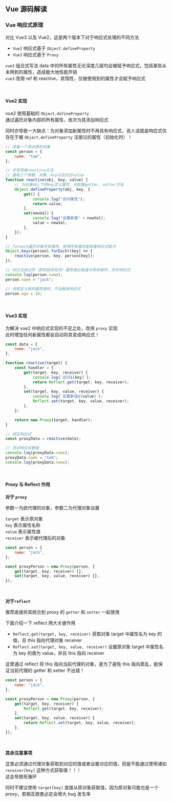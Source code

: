 ## Vue 源码解读

### Vue 响应式原理

对比 Vue3 以及 Vue2，这是两个版本下对于响应式处理的不同方法

- `Vue2` 响应式基于 `Object.defineProperty`
- `Vue3` 响应式基于 `Proxy`

`vue2` 组合式写法 data 中的所有属性无论深度几层均会被赋予响应式，包括某些从未用到的属性，造成极大地性能开销  
`vue3` 改用 ref 和 reactive，具惰性，仅被使用到的属性才会赋予响应式

<br>

#### Vue2 实现

vue2 使用基础的 `Object.defineProperty`  
通过遍历对象内部的所有属性，依次为其添加响应式

同时亦导致一大缺点：为对象添加新属性时不再具有响应式，说人话就是响应式仅存在于被 `Object.defineProperty` 注册过的属性（初始化时）！

```js
// 准备一个测试用的对象
const person = {
	name: "tom",
};

// 手写简单reactive方法
// 接收三个参数：对象、key以及对应value
function reactive(obj, key, value) {
	// 为对象obj下的key定义属性，并配置getter、setter方法
	Object.defineProperty(obj, key, {
		get() {
			console.log("访问属性");
			return value;
		},
		set(newVal) {
			console.log("设置新值" + newVal);
			value = newVal;
		},
	});
}

// foreach遍历对象所有属性，使得所有属性都具备响应式能力
Object.keys(person).forEach((key) => {
	reactive(person, key, person[key]);
});

// 对已注册过的（即初始存在的）属性做出取值与修改操作，存在响应式
console.log(person.name);
person.name = "jack";

// 但是定义新的属性值时，不会触发响应式
person.age = 18;
```

<br>

#### Vue3 实现

为解决 vue2 中响应式实现的不足之处，改用 `proxy` 实现  
此时增加任何新属性都会自动将其变成响应式！

```js
const data = {
	name: "jack",
};

function reactive(target) {
	const handler = {
		get(target, key, receiver) {
			console.log(`访问${key}`);
			return Reflect.get(target, key, receiver);
		},
		set(target, key, value, receiver) {
			console.log(`设置新值${value}`);
			Reflect.set(target, key, value, receiver);
		},
	};

	return new Proxy(target, handler);
}

// 绑定响应式
const proxyData = reactive(data);

// 测试响应式数据
console.log(proxyData.name);
proxyData.name = "tom";
console.log(proxyData.name);
```

<br>

#### Proxy 与 Reflect 作用

**对于 `proxy`**

参数一为欲代理的对象，参数二为代理对象设置

`target` 表示原对象  
`key` 表示属性名称  
`value` 表示属性值  
`receiver` 表示被代理后的对象

```js
const person = {
	name: "jack",
};

const proxyPerson = new Proxy(person, {
	get(target, key, receiver) {},
	set(target, key, value, receiver) {},
});
```

<br>

**对于`reflect`**

推荐直接将其结合到 proxy 的 `getter` 和 `setter` 一起使用

下面介绍一下 reflect 两大关键作用

- `Reflect.get(target, key, receiver)` 获取对象 target 中属性名为 key 的值，且 this 指向代理对象 receiver
- `Reflect.set(target, key, value, receiver)` 设置原对象 target 中属性名为 key 的值为 value，并且 this 指向 receiver

这里通过 reflect 将 this 指向当前代理的对象，是为了避免 this 指向紊乱，能保证当前代理的 getter 和 setter 不出错！

```js
const person = {
	name: "jack",
};

const proxyPerson = new Proxy(person, {
	get(target, key, receiver) {
		Reflect.get(target, key, receiver);
	},
	set(target, key, value, receiver) {
		return Reflect.set(target, key, value, receiver);
	},
});
```

<br>

**其余注意事项**

这里必须通过代理对象获取到对应的值或者设置对应的值，但是不能通过使用诸如 `receiver[key]` 这种方式获取值！！！  
这会导致死循环

同时不建议使用 `target[key]` 直接从原对象获取值，因为原对象可能也是一个 proxy，若相互嵌套必定会增大 bug 发生率

<br>

###
